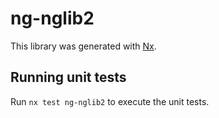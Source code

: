 # ng-nglib2

This library was generated with [Nx](https://nx.dev).

## Running unit tests

Run `nx test ng-nglib2` to execute the unit tests.

